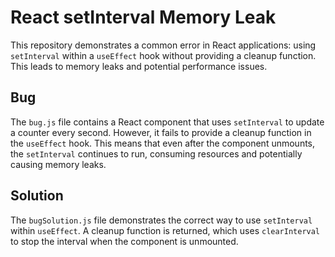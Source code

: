 # React setInterval Memory Leak

This repository demonstrates a common error in React applications: using `setInterval` within a `useEffect` hook without providing a cleanup function. This leads to memory leaks and potential performance issues.

## Bug

The `bug.js` file contains a React component that uses `setInterval` to update a counter every second. However, it fails to provide a cleanup function in the `useEffect` hook. This means that even after the component unmounts, the `setInterval` continues to run, consuming resources and potentially causing memory leaks.

## Solution

The `bugSolution.js` file demonstrates the correct way to use `setInterval` within `useEffect`.  A cleanup function is returned, which uses `clearInterval` to stop the interval when the component is unmounted.